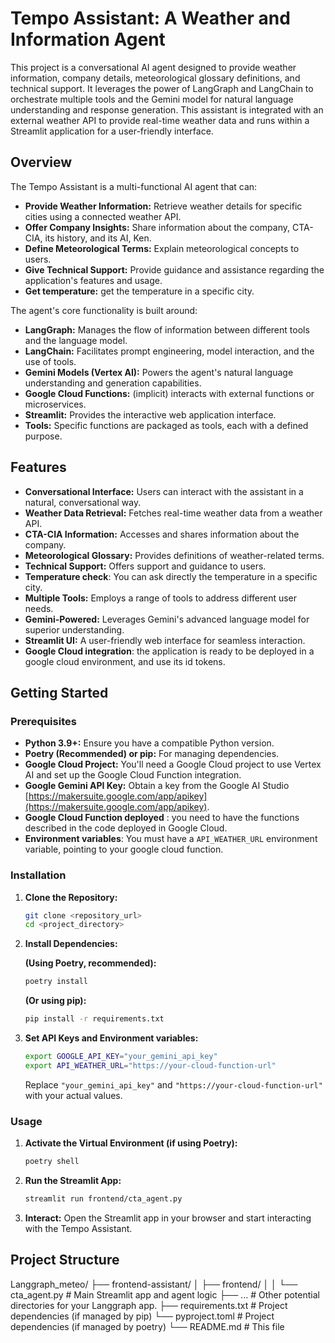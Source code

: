 # Tempo Assistant: A Weather and Information Agent

This project is a conversational AI agent designed to provide weather information, company details, meteorological glossary definitions, and technical support. It leverages the power of LangGraph and LangChain to orchestrate multiple tools and the Gemini model for natural language understanding and response generation. This assistant is integrated with an external weather API to provide real-time weather data and runs within a Streamlit application for a user-friendly interface.

## Overview

The Tempo Assistant is a multi-functional AI agent that can:

*   **Provide Weather Information:** Retrieve weather details for specific cities using a connected weather API.
*   **Offer Company Insights:** Share information about the company, CTA-CIA, its history, and its AI, Ken.
*   **Define Meteorological Terms:** Explain meteorological concepts to users.
*   **Give Technical Support:** Provide guidance and assistance regarding the application's features and usage.
* **Get temperature:** get the temperature in a specific city.

The agent's core functionality is built around:

*   **LangGraph:** Manages the flow of information between different tools and the language model.
*   **LangChain:** Facilitates prompt engineering, model interaction, and the use of tools.
*   **Gemini Models (Vertex AI):** Powers the agent's natural language understanding and generation capabilities.
*   **Google Cloud Functions:** (implicit) interacts with external functions or microservices.
*   **Streamlit:** Provides the interactive web application interface.
*   **Tools:** Specific functions are packaged as tools, each with a defined purpose.

## Features

*   **Conversational Interface:** Users can interact with the assistant in a natural, conversational way.
*   **Weather Data Retrieval:** Fetches real-time weather data from a weather API.
*   **CTA-CIA Information:** Accesses and shares information about the company.
*   **Meteorological Glossary:** Provides definitions of weather-related terms.
*   **Technical Support:** Offers support and guidance to users.
* **Temperature check**: You can ask directly the temperature in a specific city.
*   **Multiple Tools:** Employs a range of tools to address different user needs.
*   **Gemini-Powered:** Leverages Gemini's advanced language model for superior understanding.
*   **Streamlit UI:**  A user-friendly web interface for seamless interaction.
* **Google Cloud integration**: the application is ready to be deployed in a google cloud environment, and use its id tokens.

## Getting Started

### Prerequisites

*   **Python 3.9+:** Ensure you have a compatible Python version.
*   **Poetry (Recommended) or pip:**  For managing dependencies.
*   **Google Cloud Project:**  You'll need a Google Cloud project to use Vertex AI and set up the Google Cloud Function integration.
*   **Google Gemini API Key:** Obtain a key from the Google AI Studio [https://makersuite.google.com/app/apikey](https://makersuite.google.com/app/apikey).
*   **Google Cloud Function deployed** : you need to have the functions described in the code deployed in Google Cloud.
*   **Environment variables**: You must have a `API_WEATHER_URL` environment variable, pointing to your google cloud function.

### Installation

1.  **Clone the Repository:**

    ```bash
    git clone <repository_url>
    cd <project_directory>
    ```

2.  **Install Dependencies:**

    **(Using Poetry, recommended):**

    ```bash
    poetry install
    ```

    **(Or using pip):**

    ```bash
    pip install -r requirements.txt
    ```

3.  **Set API Keys and Environment variables:**

    ```bash
    export GOOGLE_API_KEY="your_gemini_api_key"
    export API_WEATHER_URL="https://your-cloud-function-url"
    ```

    Replace `"your_gemini_api_key"` and `"https://your-cloud-function-url"` with your actual values.

### Usage

1.  **Activate the Virtual Environment (if using Poetry):**

    ```bash
    poetry shell
    ```

2.  **Run the Streamlit App:**

    ```bash
    streamlit run frontend/cta_agent.py
    ```

3.  **Interact:** Open the Streamlit app in your browser and start interacting with the Tempo Assistant.

## Project Structure

Langgraph_meteo/ ├── frontend-assistant/ │ ├── frontend/ │ │ └── cta_agent.py # Main Streamlit app and agent logic ├── ... # Other potential directories for your Langgraph app. ├── requirements.txt # Project dependencies (if managed by pip) └── pyproject.toml # Project dependencies (if managed by poetry) └── README.md # This file